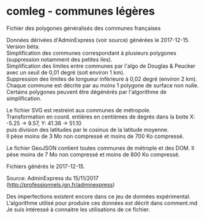 # comleg - communes légères

Fichier des polygones généralisés des communes françaises  
  
Données dérivées d'AdminExpress (voir source) générées le 2017-12-15. Version béta.  
Simplification des communes correspondant à plusieurs polygones (suppression notamment des petites iles).  
Simplification des limites entre communes par l'algo de Douglas &amp; Peucker avec un seuil de 0,01 degré (soit environ 1 km).  
Suppression des limites de longueur inférieure à 0,02 degré (environ 2 km).  
Chaque commune est décrite par au moins 1 polygone de surface non nulle.  
Certains polygones peuvent être dégénérés par l'algorithme de simplification.  

Le fichier SVG est restreint aux communes de métropole.  
Transformation en coord. entières en centièmes de degrés dans la boite X: -5.25 -> 9.57, Y: 41.36 -> 51.10  
puis division des latitudes par le cosinus de la latitude moyenne.  
Il pèse moins de 3 Mo non compressé et moins de 700 Ko compressé.  
  
Le fichier GeoJSON contient toutes communes de métrople et des DOM.
Il pèse moins de 7 Mo non compressé et moins de 800 Ko compressé.

Fichiers générés le 2017-12-15.  
  
Source: AdminExpress du 15/11/2017 (http://professionnels.ign.fr/adminexpress)  

Des imperfections existent encore dans ce jeu de données expérimental.  
L'algorithme utilisé pour produire ces données est décrit dans comment.md  
Je suis intéressé à connaitre les utilisations de ce fichier.  